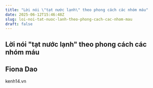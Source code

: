 ```yaml
---
title: "Lời nói \"tạt nước lạnh\" theo phong cách các nhóm máu"
date: 2025-06-12T15:46:48Z
slug: loi-noi-tat-nuoc-lanh-theo-phong-cach-cac-nhom-mau
draft: false
---
```


## Lời nói "tạt nước lạnh" theo phong cách các nhóm máu

## Fiona Dao

kenh14.vn